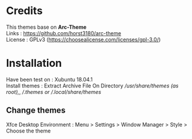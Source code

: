# Credits
This themes base on <b>Arc-Theme</b> </br>
Links : https://github.com/horst3180/arc-theme</br>
License : GPLv3 (https://choosealicense.com/licenses/gpl-3.0/)</br>

# Installation

Have been test on : Xubuntu 18.04.1</br>
Install themes : Extract Archive File On Directory<i> /usr/share/themes (as root),</i>, <i>/.themes or /.local/share/themes</i></br>

## Change themes

Xfce Desktop Environment : Menu > Settings > Window Manager > Style > Choose the theme</br>


